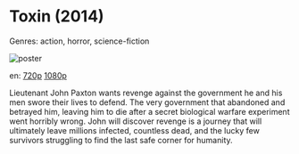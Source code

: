 # Toxin (2014)

Genres: action, horror, science-fiction

![poster](http://image.tmdb.org/t/p/w500/wTaIUN4WsLSMgzNM6KiNwAA9ccT.jpg)

en:
  [720p](magnet:?xt=urn:btih:6812599c85c3faa9dcddac8550c5c5e0c59a54aa&dn=Toxin+(2014)&tr=udp%3A%2F%2Ftracker.yify-torrents.com%2Fannounce&tr=udp%3A%2F%2Fopen.demonii.com%3A1337&tr=udp%3A%2F%2Fexodus.desync.com%3A6969&tr=udp%3A%2F%2Ftracker.istole.it%3A80&tr=udp%3A%2F%2Ftracker.publicbt.com%3A80&tr=udp%3A%2F%2Ftracker.openbittorrent.com%3A80&tr=udp%3A%2F%2Ftracker.leechers-paradise.org%3A6969&tr=udp%3A%2F%2F9.rarbg.com%3A2710&tr=udp%3A%2F%2Ftracker.coppersurfer.tk%3A6969)
  [1080p](magnet:?xt=urn:btih:284bf4413d5759de59c12f77d0388fad0908b16f&dn=Toxin+%282014%29+1080p+BrRip+x264+-+YIFY&tr=udp%3A%2F%2Ftracker.openbittorrent.com%3A80%2Fannounce&tr=udp%3A%2F%2Fglotorrents.pw%3A6969%2Fannounce&tr=udp%3A%2F%2Ftracker.openbittorrent.com%3A80%2Fannounce&tr=udp%3A%2F%2Ftracker.opentrackr.org%3A1337%2Fannounce&tr=udp%3A%2F%2Fzer0day.to%3A1337%2Fannounce&tr=udp%3A%2F%2Ftracker.coppersurfer.tk%3A6969%2Fannounce)
  


Lieutenant John Paxton wants revenge against the government he and his men swore their lives to defend. The very government that abandoned and betrayed him, leaving him to die after a secret biological warfare experiment went horribly wrong. John will discover revenge is a journey that will ultimately leave millions infected, countless dead, and the lucky few survivors struggling to find the last safe corner for humanity.